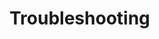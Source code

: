 [title]: # (Troubleshooting)
[tags]: # (introduction)
[priority]: # (500)
[display]: # (none)
# Troubleshooting

<!-- add troubleshooting topic and info -->